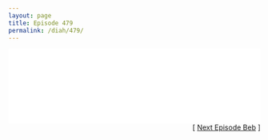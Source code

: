 ```yaml
---
layout: page
title: Episode 479
permalink: /diah/479/
---
```


<iframe allowfullscreen="true" frameborder="0" style="width:100%;" marginheight="0" marginwidth="0" mozallowfullscreen="true" scrolling="NO" src="//gdriveplayer.us/embed2.php?link=BBm6ztkFgAL1k%252Bk8kEZSZgEO%252Bv1Jbw872KwLdOJXsxnb5dQDhJ7lm7XeKNsp41G4N2IVOP0r%252B90o%252B330A4ASk%252BLw%252FQtLPinDuwqvaxns2cUvG%252B7GfY1WyKRAPYyu%252FFdPm42M8FrvDYkOQSNcpjZ7BDxknb9kwlXyG0UoHzhx1VfXZ%252BlH8OfgyM%252Bul3SZUGM9ESEI0PkNukwqlF5HM8INSw&amp;no_adult=yes" webkitallowfullscreen="true"></iframe>

<div align="right">[ <a href="/diah/480/">Next Episode Beb</a> ]</div>

